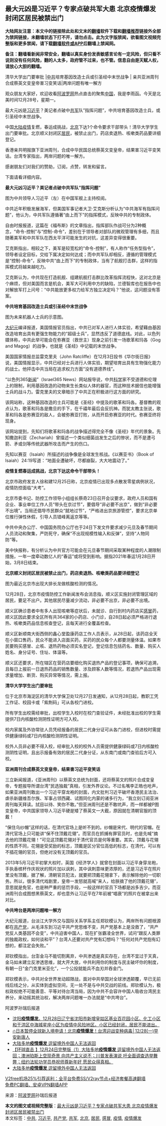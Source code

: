  <h2>最大元凶是习近平？专家点破共军大患 北京疫情爆发 封闭区居民被禁出门</h2> <p class="notice"><b>大陆网友注意：本文中的链接除此处和文末的<a href="https://github.com/bannedbook/fanqiang" >翻墙</a>软件下载和<a href="https://github.com/killgcd/justmysocks/blob/master/README.md">翻墙推荐</a>链接外全部为禁网链接，未翻墙状态下打不开，请勿点击。此为文字版禁闻，欲看图文视频完整版和更多禁闻，请下载<a href="https://github.com/bannedbook/fanqiang">翻墙软件或APP</a>后翻墙上禁闻网。</p><p>备注：翻墙看新闻非常安全，翻墙以真实身份发表敏感言论有一定风险，但只看不说则没有任何风险，翻的人太多，政府管不过来，也不管。信息自由是天赋人权，请放心大胆的翻墙。</b></p>  <div class="entry"> <p id="summary">清华大学出门要审批 |<a href="https://www.bannedbook.org/bnews/tag/%e4%b8%ad%e5%85%b1/" class="st_tag internal_tag" rel="tag" title="标签 中共 下的日志">中共</a>培育基因改造士兵或引圣经中末世战争 | 亲共亚洲周刊合成蔡英文变皇帝害习变笑话|两岸问题有唯一解方</p> <p>观众朋友大家好，欢迎收看<span class='wp_keywordlink_affiliate'><a href="https://www.aboluowang.com/" title="阿波罗网" target="_blank">阿波罗网</a></span>热点直击的聚焦<span class='wp_keywordlink_affiliate'><a href="https://www.bannedbook.org/" title="中国" target="_blank">中国</a></span>，我是李雨函。今天是北美时间12月28号，星期一。</p> <p>最大元凶是<a href="https://www.bannedbook.org/bnews/tag/%e4%b9%a0%e8%bf%91%e5%b9%b3/" class="st_tag internal_tag" rel="tag" title="标签 习近平 下的日志">习近平</a>？美记者点破中<a href="https://www.bannedbook.org/bnews/tag/%e5%85%b1%e5%86%9b/" class="st_tag internal_tag" rel="tag" title="标签 共军 下的日志">共军</a>队&#8221;指挥问题&#8221;，中共培育基因改造士兵，或引圣经中末世战争。</p> <p>中国<span class='wp_keywordlink_affiliate'><a href="https://www.bannedbook.org/" title="大陆" target="_blank">大陆</a></span><a href="https://www.bannedbook.org/bnews/tag/%E7%96%AB%E6%83%85/" class="st_tag internal_tag" rel="tag" title="标签 疫情 下的日志">疫情</a>复燃，春运成挑战，<a href="https://www.bannedbook.org/bnews/tag/%e5%8c%97%e4%ba%ac/" class="st_tag internal_tag" rel="tag" title="标签 北京 下的日志">北京</a>下达1个命令要求干部带头！清华大学学生出门要审批。北京顺义封闭区<a href="https://www.bannedbook.org/bnews/tag/%E5%B1%85%E6%B0%91/" class="st_tag internal_tag" rel="tag" title="标签 居民 下的日志">居民</a>，被禁止出门，药店卖退热、咳嗽类药品要详细登记。</p> <p>香港亲共明报旗下亚洲周刊，合成中华民国总统蔡英文变皇帝，结果害习近平变笑话。台湾专家指出，两岸问题的唯一解方。</p> <p>感谢朋友们对我们的赞助，订阅，点赞，转发和留言。</p> <p>下面请看详细内容。</p> <p><strong>最大元凶习近平？美记者点破中共军队&#8221;指挥问题&#8221;</strong></p> <p>图为中共领导人习近平（左）在中国军舰上主持校阅。</p> <p>中共近年积极发展海军，但美国军事记者大卫·艾克斯分析认为“中共海军有指挥问题”，他认为，中共军队遵循著“由上而下”的指挥模式，反映中共的专制政体。</p> <p>自由时报报道，这篇在《福布斯》的文章指出，指挥部队作战可分为2种概念，“命令-控制”与“控制-命令”，差别在于领导者对部队的微观管理有多细，而且随著美军和中共军队在西太平洋可能发生的对抗，这差异变得很重要。</p>  <p>艾克斯指出，相较之下，美军是较宽松的“命令-控制”，有人称作“任务型指令”，领导者设定目标，交给下属决定如何达成；而中共军队却相反，遵循的管理模式是“控制-命令”，反映中共“由上而下”的专制政体，当有了航舰打击群，这样的指挥模式将越来越吃力。</p> <p>艾克斯认为，中共现在打造航舰、组建航舰打击群比改革指挥流程快，这对北京是个麻烦，但对美国而言是机会，美军大可利用中方的缺陷，兰德智库也在报告中也对解放军打上问号：“中共能放更多权力给军方独立决定吗？”他说，这问题没有答案。</p> <p><strong>中共培育基因改造士兵或引圣经中末世战争</strong></p> <p>图为未来机器人士兵的示意图。</p> <p><span class='wp_keywordlink_affiliate'><a href="http://www.epochtimes.com/" title="大纪元" target="_blank">大纪元</a></span>编译报道，美国情报官员指出，中共已对军人进行人体实验，希望藉由基因改造培育出具有更强生物能力的“超级士兵”，显然违反了道德底线。对此，以色列媒体称，中共此举可能会在弥赛亚（救世主）现身之前引发一场歌革和玛各（Gog and Magog）的战争，也就是《圣经》中记载的末世战争。</p> <p>美国国家情报总监雷克里夫（John Ratcliffe）在12月3日投书《华尔街日报》说，美国情报显示，中共已经对士兵进行人体实验，期望培育出具有生物强化能力的战士。他抨击中共当局在追求权力方面“没有道德界线”。</p> <p>“以色列365<span class='wp_keywordlink_affiliate'><a href="https://www.bannedbook.org/" title="新闻">新闻</a></span>”（Israel365 News）网站报导说，中共<span class='wp_keywordlink'><a href="https://www.bannedbook.org/forum11/topic309.html" title="禁片：“科学”的棍子" target="_blank">科学</a></span>家不受道德和伦理上的限制，利用基因改造的动物来生长类似人体的器官，而这种技术据信也能增强士兵的战斗力。雷克里夫的文章暗示了中共正在积极进行这方面的研究。</p> <p>该网站称，这种基因改造的士兵可能是《圣经》中提及的歌革和玛各。基督教的观点认为，歌革和玛各是撒旦的手下，在千禧年最后会反抗神。而犹太教主张说，歌革和玛各是弥赛亚的敌人，会被弥赛亚打败，从而开启弥赛亚的时代。弥赛亚终将现身。</p> <p>该网站提到，先知们将歌革和玛各的战争描述得完全不像《圣经》年代的景象。先知撒迦利亚（Zechariah）曾描述一个类似细菌战发生之后的惨状，而不是遭弓箭、矛或剑等传统武器所攻击而产生的伤口。</p> <p>先知以赛亚（Isaiah）所描述的战争像是全球发生核战。《以赛亚书》（Book of Isaiah）24:19写道：“地面全遭破坏，尽都崩裂，大大地震动了。”</p> <p><strong>疫情复燃春运成挑战，北京下达这命令干部带头！</strong></p>  <p>北京市政府发言人徐和建12月25日称，北京疫情已出现多点散发零星病例状况，疫情防控面临“大考”。</p> <p>北京市委书记、防控工作领导小组组长蔡奇23日召开会议要求，政府人员和国有企业、事业单位工作人员“带头在京过节”，要倡导“非必要不出京”，做到“非必要不出境”。当局还倡导市民群众“就地过节”，“严格进出京旅游管控”，要求北京单位推行弹性休假，引导人员错峰离返京等等。</p> <p>中共中央办公厅、中国国务院办公厅也于24日下发文件要求减少元旦及春节期间人员流动和聚集，严防死守，确保“不出现规模性输入和反弹”，坚持“人物同防”等。</p> <p>美中快报称，有分析认为中共官方可能会在元旦春节期间采取某种程度的人潮限制措施，一年一度牵动数亿人的“春运”或将受到影响。据指2021年春运1月28日开始，3月8日结束。</p> <p><strong>北京顺义封闭区居民被禁止出门，药店卖退热、咳嗽类药品要详细登记</strong></p> <p>图为最近北京市出现大排长龙做核酸检测的情况。</p> <p>12月28日，北京市疫情防控工作新闻发布会消息指，顺义区实施封闭管理区域的居民，要足不出户。其他居民尽量减少流动，非必要不出京，非必要不出境。</p> <p>顺义区确诊患者中有多人出现咳嗽等症状后，未就诊、自行到村内药店买<a href="https://www.bannedbook.org/bnews/tag/%E6%84%9F%E5%86%92/" class="st_tag internal_tag" rel="tag" title="标签 感冒 下的日志">感冒</a>药，顺义区因此要求全区所有共364家的小药店、小门诊，自28日起必须严格进行退热、咳嗽类药品信息核查登记，且每天进行全覆盖检查。</p> <p>顺义区新顺南大街西侧的鑫心堂盈康药店工作人员表示，从28日起，该药店全天在小窗口售药，民众不能进入店面买药，买药的民众每个人都要测量体温。如果市民要购买感冒、止咳、退热药物必须实名登记，登记信息包括药名、数量、购买人姓名、身分证号、住址、体温等。</p> <p>顺义区还要求，所在辖区在营药店要细化购买退热产品的登记事项，确保可追溯，且每日上报前一日退热药品的销售数量、涉及顾客人数等情况，若退热产品出现需求量增加、断货、购买异常等情况，需上报。</p> <p><strong>清华大学学生出门要审批</strong></p>  <p>位于北京市海淀区的清华大学保卫处12月27日发通知，从12月28日起，教职工凭工作证、校园卡或「紫荆码」可从各校门进校。</p> <p>所有学生出校需经审批，出校学生入校时在校门查验证件，未经批准出校的学生需提供7日内核酸检测阴性证明方可入校。</p> <p>校内家属及外协常驻人员凭经报备的居民二代身分证可从各门进校，但进校时需提供健康绿码或7日内核酸检测阴性证明。</p> <p>校外人员非必要不得入校，经审批入校的校外人员需提供健康绿码或7日内核酸检测阴性证明，且出示报备有效的居民二代身分证，从东南门或南门查验后方可入校。</p> <p><strong>亚洲周刊合成蔡英文变皇帝，结果害习近平变笑话</strong></p> <p>三立新闻报道，《亚洲周刊》以蔡英文总统为封面，还将蔡英文的照片合成变皇帝，专题报导所谓台湾“民选独裁”真相，引发外界议论。不过名嘴李正皓也呛声，如果亚洲周刊敢出一个习近平穿龙袍的封面，内文批判习近平破坏香港民主法治、虐杀新疆维吾尔族、军事占领西藏、试图同化内蒙的诸多行为，“我立刻订阅亚洲周刊每天拜读。拭目以待、笑你不敢。”但亚洲周刊还是不敢吭声，而一样都被P图变皇帝，中共国家领导人习近平硬是矮了蔡英文一大截，原因就在清朝官服的顶戴！</p> <p>&#8220;保住乌纱帽”这样的话，在清代官场上是听不到的。纱帽是宋代、明代的官帽。在清代官场上只可能讲“保不住顶戴花翎”。而官员在抓捕有罪官员时，也是先喊“摘去他的顶戴花翎！”可见这顶戴花翎对于清代官员是何等重要。其实，顶戴与花翎的性质不同，花翎是受奖励的标志，顶戴是区分官位高低的标志，在清代，可以有不插花翎的官员，但绝对没有无顶戴的官员。</p> <p>2013年5月习近平初掌大权时，英国《经济学人》就曾在封面以习近平身穿龙袍，手执香槟杯作庆祝状的照片加以讽刺，其中讽刺意味更浓厚的，还是习近平在照片里没有顶戴，据了解，清朝官员犯法，就要把顶戴花翎拿下，表示解除他的一切职务。所以，很多清代戏剧里，皇帝一发怒就高喊“来人，给朕摘了他的顶戴花翎”，意思就是免官，也是种严重的惩罚手段，一般这样的官员下场都是凶多吉少。而亚洲周刊合成图想黑蔡英文，却也意外让习近平在7年前被“唱衰”的照片在被拿出来对比。</p> <p><strong>中共垮台是两岸问题唯一解方</strong></p> <p>大纪元报道，台淡江大学外交与国际关系学系主任郑钦模认为，两岸所有问题根源都在<a href="https://www.bannedbook.org/bnews/tag/%e5%85%b1%e4%ba%a7%e5%85%9a/" class="st_tag internal_tag" rel="tag" title="标签 共产党 下的日志">共产党</a>，从毛泽东到习近平共产党思维不变，共产党基本上是没救了，“共产党反人类基因不会变”，中共迫害中国人，现在扩张霸凌全世界，试问“跟反人类罪的独裁政权，如何谈和平”？台湾人还要对共产党有幻想吗？“任何对共产党抱有幻想的，都注定会失败。”</p> <p>郑钦模指出，台澎金马不能切割离弃，中共渗透是真实存在，台湾不宜过于天真，金马如未建立反渗透思维，就大开大放，中共利用你的制度与民主破坏你的制度，有朝一日“金门克里米亚化”，一个公投就能兵不血刃并吞金门。</p>  <p>郑钦模表示，中共对全世界发动超限战，面对中共举国对全球渗透颠覆，早已无前线后线之分，从实体到虚拟空间，无一处不是与中共交战的前线。郑钦模认为，极权政权绝不可能善意、平等对待台湾当局，因为中共不会容许中国人吸收台湾民主养分，来动摇其统治权，解决两岸问题唯一办法就是“中共垮台”。</p> <p>阿波罗孙瑞后报道</p> <ul class='op-related-articles' title='相关阅读'> <li><a href='https://www.bannedbook.org/bnews/bannedvideo/20201228/1456455.html' target='_blank'>沈阳<b>疫情爆发</b>。12月28日辽宁省沈阳市新增皇姑区基业百花园小区、化工小区和于洪区中海城星座小区为疫情中风险地区。小区已经封闭，居民不能进出。</a></li> <li><a href='https://www.bannedbook.org/bnews/taiwannews/20201228/1456194.html' target='_blank'>🔥日本暂停全球新入境申请！北京<b>疫情爆发</b>！台湾迎战变种病毒│12/28(一)早安新唐人</a></li> <li><a href='https://www.bannedbook.org/bnews/taiwannews/20201224/1454368.html' target='_blank'>大陆多地<b>疫情爆发</b> 逗留境外中国人无法返回</a></li> <li><a href='https://www.bannedbook.org/bnews/bannedvideo/20201224/1454330.html' target='_blank'>【环球直击 】12月24日完整版（1）大陆多地<b>疫情爆发</b> 逗留境外中国人无法返回；澳洲珀斯上空现奇景 向共产主义说不；川普发表演说 吁全面调查选举舞弊；纽约法轮功学员恭祝师尊新年好 愿民众得真相。</a></li> <li><a href='https://www.bannedbook.org/bnews/bannedvideo/20201224/1454276.html' target='_blank'>大陆多地<b>疫情爆发</b>  逗留境外中国人无法返回</a></li> </ul> <p class="texttj"> <a href="https://www.bannedbook.org/forum23/topic22702.html" target="_blank">V2free机场25%引荐返利：全平台免费SS/V2ray节点+经济套餐高速翻墙</a><br/> <a href="https://github.com/bannedbook/fanqiang/wiki/%E7%A6%81%E9%97%BB%E7%BD%91%E5%AE%89%E5%8D%93%E7%BF%BB%E5%A2%99%E6%96%B0%E9%97%BBAPP" target="_blank">免费PC翻墙、安卓VPN翻墙APP</a></p><p> 来源：<a href="https://www.aboluowang.com/2020/1229/1539305.html" target="_blank">阿波罗网</a>孙瑞后报道 </p><a name='sharetosocial'></a>       <div><b>本文的图文或视频完整版</b>：<a href='https://www.bannedbook.org/bnews/topimagenews/20201229/1456871.html'>最大元凶是习近平？专家点破共军大患 北京疫情爆发 封闭区居民被禁出门</a></div>  </div><!--END ENTRY--> <div class="postfooter"> <div>本文标签：<a href="https://www.bannedbook.org/bnews/tag/%e4%b8%ad%e5%85%b1/" rel="tag">中共</a>, <a href="https://www.bannedbook.org/bnews/tag/%e4%b9%a0%e8%bf%91%e5%b9%b3/" rel="tag">习近平</a>, <a href="https://www.bannedbook.org/bnews/tag/%e5%85%b1%e4%ba%a7%e5%85%9a/" rel="tag">共产党</a>, <a href="https://www.bannedbook.org/bnews/tag/%e5%85%b1%e5%86%9b/" rel="tag">共军</a>, <a href="https://www.bannedbook.org/bnews/tag/%e5%8c%97%e4%ba%ac/" rel="tag">北京</a>, <a href="https://www.bannedbook.org/bnews/tag/%E5%B1%85%E6%B0%91/" rel="tag">居民</a>, <a href="https://www.bannedbook.org/bnews/tag/%E6%84%9F%E5%86%92/" rel="tag">感冒</a>, <a href="https://www.bannedbook.org/bnews/tag/%E7%96%AB%E6%83%85/" rel="tag">疫情</a>, <a href="https://www.bannedbook.org/bnews/tag/%E7%96%AB%E6%83%85%E7%88%86%E5%8F%91/" rel="tag">疫情爆发</a></div>  </div><!--END POSTFOOTER--> 